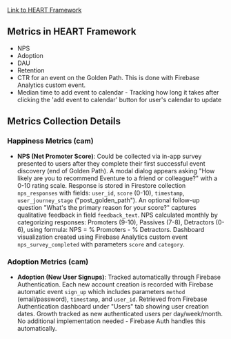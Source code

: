 [Link to HEART Framework](https://docs.google.com/presentation/d/1voAYue-iTCJlopnTJ37daRBn8V4-0Iy3P8BbXQLeaYs/edit?usp=sharing)

## Metrics in HEART Framework
- NPS
- Adoption
- DAU
- Retention
- CTR for an event on the Golden Path. This is done with Firebase Analytics custom event.
- Median time to add event to calendar - Tracking how long it takes after clicking the 'add event to calendar' button for user's calendar to update

## Metrics Collection Details

### Happiness Metrics (cam)
- **NPS (Net Promoter Score)**: Could be collected via in-app survey presented to users after they complete their first successful event discovery (end of Golden Path). A modal dialog appears asking "How likely are you to recommend Eventure to a friend or colleague?" with a 0-10 rating scale. Response is stored in Firestore collection `nps_responses` with fields: `user_id`, `score` (0-10), `timestamp`, `user_journey_stage` ("post_golden_path"). An optional follow-up question "What's the primary reason for your score?" captures qualitative feedback in field `feedback_text`. NPS calculated monthly by categorizing responses: Promoters (9-10), Passives (7-8), Detractors (0-6), using formula: NPS = % Promoters - % Detractors. Dashboard visualization created using Firebase Analytics custom event `nps_survey_completed` with parameters `score` and `category`.

### Adoption Metrics (cam)
- **Adoption (New User Signups)**: Tracked automatically through Firebase Authentication. Each new account creation is recorded with Firebase automatic event `sign_up` which includes parameters `method` (email/password), `timestamp`, and `user_id`. Retrieved from Firebase Authentication dashboard under "Users" tab showing user creation dates. Growth tracked as new authenticated users per day/week/month. No additional implementation needed - Firebase Auth handles this automatically.

